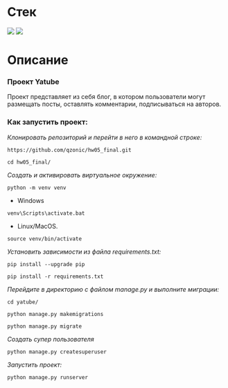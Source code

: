# Стек
<img src="https://img.shields.io/badge/Python-4169E1?style=for-the-badge"/> <img src="https://img.shields.io/badge/Django-008000?style=for-the-badge"/>

# Описание
### Проект Yatube

Проект представляет из себя блог, в котором пользователи могут размещать посты, оставлять комментарии, подписываться на авторов.

### Как запустить проект:

*Клонировать репозиторий и перейти в него в командной строке:*
```
https://github.com/qzonic/hw05_final.git
```
```
cd hw05_final/
```

*Cоздать и активировать виртуальное окружение:*
```
python -m venv venv
```
* Windows
```
venv\Scripts\activate.bat
```
* Linux/MacOS.
```
source venv/bin/activate
```

*Установить зависимости из файла requirements.txt:*
```
pip install --upgrade pip
```

```
pip install -r requirements.txt
```

*Перейдите в директорию с файлом manage.py и выполните миграции:*
```
cd yatube/
```

```
python manage.py makemigrations
```
```
python manage.py migrate
```

*Создать супер пользователя*
```
python manage.py createsuperuser
```

*Запустить проект:*
```
python manage.py runserver
```
